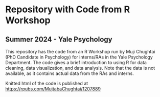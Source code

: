 # Repository with Code from R Workshop
## Summer 2024 - Yale Psychology

This repository has the code from an R Workshop run by Muji Chughtai (PhD Candidate in Psychology) for interns/RAs in the Yale Psychology Department. The code gives a brief introduction to using R for data cleaning, data visualization, and data analysis. Note that the data is not available, as it contains actual data from the RAs and interns.

Knitted html of the code is published at https://rpubs.com/MujtabaChughtai/1207889
